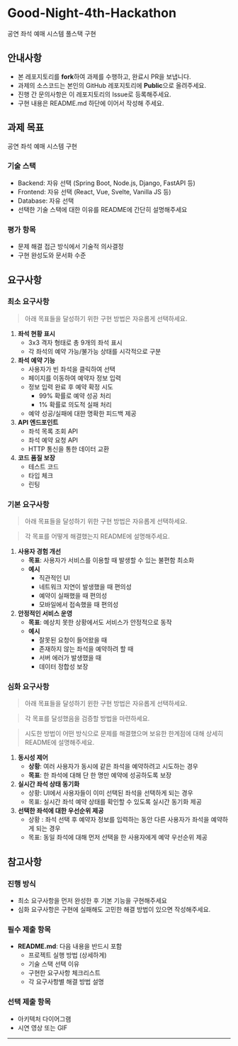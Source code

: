 # Good-Night-4th-Hackathon
공연 좌석 예매 시스템 풀스택 구현

## 안내사항

- 본 레포지토리를 **fork**하여 과제를 수행하고, 완료시 PR을 보냅니다.
- 과제의 소스코드는 본인의 GitHub 레포지토리에 **Public**으로 올려주세요.
- 진행 간 문의사항은 이 레포지토리의 Issue로 등록해주세요.
- 구현 내용은 README.md 하단에 이어서 작성해 주세요.

## 과제 목표

공연 좌석 예매 시스템 구현

### 기술 스택

- Backend: 자유 선택 (Spring Boot, Node.js, Django, FastAPI 등)
- Frontend: 자유 선택 (React, Vue, Svelte, Vanilla JS 등)
- Database: 자유 선택
- 선택한 기술 스택에 대한 이유를 README에 간단히 설명해주세요

### 평가 항목

- 문제 해결 접근 방식에서 기술적 의사결정
- 구현 완성도와 문서화 수준

## 요구사항

### 최소 요구사항
> 아래 목표들을 달성하기 위한 구현 방법은 자유롭게 선택하세요.

1. **좌석 현황 표시**
    - 3x3 격자 형태로 총 9개의 좌석 표시
    - 각 좌석의 예약 가능/불가능 상태를 시각적으로 구분
2. **좌석 예약 기능**
    - 사용자가 빈 좌석을 클릭하여 선택
    - 페이지를 이동하여 예약자 정보 입력
    - 정보 입력 완료 후 예약 확정 시도
        - 99% 확률로 예약 성공 처리
        - 1% 확률로 의도적 실패 처리
    - 예약 성공/실패에 대한 명확한 피드백 제공
3. **API 엔드포인트**
    - 좌석 목록 조회 API
    - 좌석 예약 요청 API
    - HTTP 통신을 통한 데이터 교환
4. **코드 품질 보장**
    - 테스트 코드
    - 타입 체크
    - 린팅

### 기본 요구사항

> 아래 목표들을 달성하기 위한 구현 방법은 자유롭게 선택하세요.

> 각 목표를 어떻게 해결했는지 README에 설명해주세요.

1. **사용자 경험 개선**
    - **목표**: 사용자가 서비스를 이용할 때 발생할 수 있는 불편함 최소화
    - **예시**
        - 직관적인 UI
        - 네트워크 지연이 발생했을 때 편의성
        - 예약이 실패했을 때 편의성
        - 모바일에서 접속했을 때 편의성
2. **안정적인 서비스 운영**
    - **목표**: 예상치 못한 상황에서도 서비스가 안정적으로 동작
    - **예시**
        - 잘못된 요청이 들어왔을 때
        - 존재하지 않는 좌석을 예약하려 할 때
        - 서버 에러가 발생했을 때
        - 데이터 정합성 보장

### 심화 요구사항

> 아래 목표들을 달성하기 윈한 구현 방법은 자유롭게 선택하세요.

> 각 목표를 달성했음을 검증할 방법을 마련하세요.

> 시도한 방법이 어떤 방식으로 문제를 해결했으며 보유한 한계점에 대해 상세히 README에 설명해주세요.


1. **동시성 제어**
    - **상황**: 여러 사용자가 동시에 같은 좌석을 예약하려고 시도하는 경우
    - **목표**: 한 좌석에 대해 단 한 명만 예약에 성공하도록 보장
2. **실시간 좌석 상태 동기화**
    - 상황: UI에서 사용자들이 이미 선택된 좌석을 선택하게 되는 경우
    - 목표: 실시간 좌석 예약 상태를 확인할 수 있도록 실시간 동기화 제공
3. **선택한 좌석에 대한 우선순위 제공**
    - 상황 : 좌석 선택 후 예약자 정보를 입력하는 동안 다른 사용자가 좌석을 예약하게 되는 경우
    - 목표: 동일 좌석에 대해 먼저 선택을 한 사용자에게 예약 우선순위 제공

## 참고사항

### 진행 방식

- 최소 요구사항을 먼저 완성한 후 기본 기능을 구현해주세요
- 심화 요구사항은 구현에 실패해도 고민한 해결 방법이 있으면 작성해주세요.

### 필수 제출 항목

- **README.md**: 다음 내용을 반드시 포함
    - 프로젝트 실행 방법 (상세하게)
    - 기술 스택 선택 이유
    - 구현한 요구사항 체크리스트
    - 각 요구사항별 해결 방법 설명

### 선택 제출 항목

- 아키텍처 다이어그램
- 시연 영상 또는 GIF

---

<!-- 구현 내용 작성 -->
